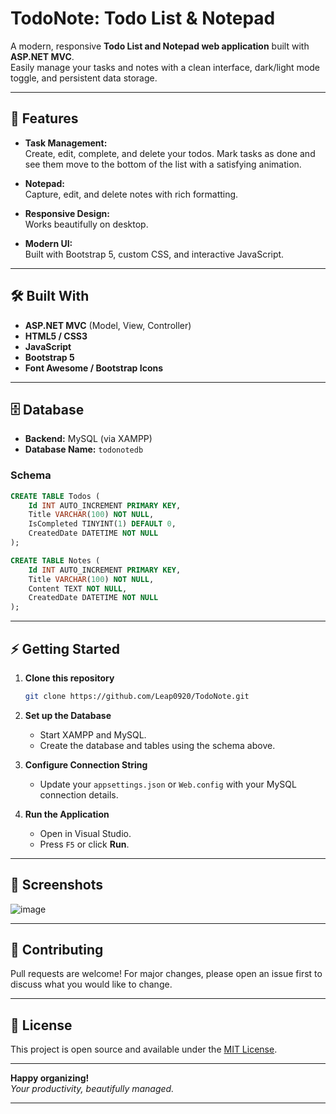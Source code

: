 # TodoNote: Todo List & Notepad

A modern, responsive **Todo List and Notepad web application** built with **ASP.NET MVC**.  
Easily manage your tasks and notes with a clean interface, dark/light mode toggle, and persistent data storage.

---

## 🚀 Features

- **Task Management:**  
  Create, edit, complete, and delete your todos. Mark tasks as done and see them move to the bottom of the list with a satisfying animation.

- **Notepad:**  
  Capture, edit, and delete notes with rich formatting.

- **Responsive Design:**  
  Works beautifully on desktop.

- **Modern UI:**  
  Built with Bootstrap 5, custom CSS, and interactive JavaScript.

---

## 🛠️ Built With

- **ASP.NET MVC** (Model, View, Controller)
- **HTML5 / CSS3**
- **JavaScript**
- **Bootstrap 5**
- **Font Awesome / Bootstrap Icons**

---

## 🗄️ Database

- **Backend:** MySQL (via XAMPP)
- **Database Name:** `todonotedb`

### **Schema**

```sql
CREATE TABLE Todos (
    Id INT AUTO_INCREMENT PRIMARY KEY,
    Title VARCHAR(100) NOT NULL,
    IsCompleted TINYINT(1) DEFAULT 0,
    CreatedDate DATETIME NOT NULL
);

CREATE TABLE Notes (
    Id INT AUTO_INCREMENT PRIMARY KEY,
    Title VARCHAR(100) NOT NULL,
    Content TEXT NOT NULL,
    CreatedDate DATETIME NOT NULL
);
```

---

## ⚡ Getting Started

1. **Clone this repository**
   ```bash
   git clone https://github.com/Leap0920/TodoNote.git
   ```

2. **Set up the Database**
   - Start XAMPP and MySQL.
   - Create the database and tables using the schema above.

3. **Configure Connection String**
   - Update your `appsettings.json` or `Web.config` with your MySQL connection details.

4. **Run the Application**
   - Open in Visual Studio.
   - Press `F5` or click **Run**.

---

## 📸 Screenshots

![image](https://github.com/user-attachments/assets/612a95e5-f2d2-457a-b675-638389543277)

---

## 🤝 Contributing

Pull requests are welcome! For major changes, please open an issue first to discuss what you would like to change.

---

## 📄 License

This project is open source and available under the [MIT License](LICENSE).

---

**Happy organizing!**  
_Your productivity, beautifully managed._

---
